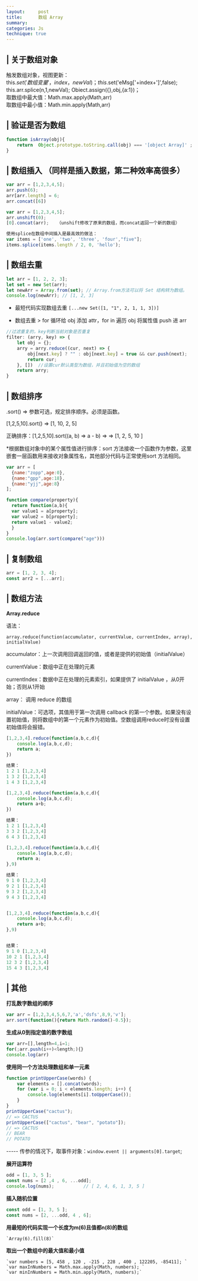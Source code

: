 ```yaml
---
layout:     post
title:      数组 Array
summary: 
categories: Js
technique: true
---
```



## | 关于数组对象

触发数组对象，视图更新：             
this.$set('数组变量'，index，newVal)；                 
this.$set('eMsg['+index+']',false);           
this.arr.splice(n,1,newVal); 
Obiect.assign({},obj,{a:1})；   
取数组中最大值：Math.max.apply(Math,arr)             
取数组中最小值：Math.min.apply(Math,arr)  

## | 验证是否为数组 

```javascript
function isArray(obj){
    return  Object.prototype.toString.call(obj) === '[object Array]' ;
}
```

## | 数组插入 （同样是插入数据，第二种效率高很多）          

```javascript
var arr = [1,2,3,4,5];    
arr.push(6);   
arr[arr.length] = 6;   
arr.concat([6])   

var arr = [1,2,3,4,5];  
arr.unshift(0);   
[0].concat(arr);   （unshift修改了原来的数组，而concat返回一个新的数组）  

使用splice在数组中间插入是最高效的做法：
var items = ['one', 'two', 'three', 'four',"five"];
items.splice(items.length / 2, 0, 'hello');
```

## | 数组去重 

```javascript
let arr = [1, 2, 2, 3];  
let set = new Set(arr);  
let newArr = Array.from(set); // Array.from方法可以将 Set 结构转为数组。  
console.log(newArr); // [1, 2, 3]  
```

- 最短代码实现数组去重 `[...new Set([1, "1", 2, 1, 1, 3])]`

- 数组去重 > for 循环给 obj 添加 attr，for in 遍历 obj 将属性值 push 进 arr

```javascript
//过滤重复的，key判断当前对象是否重复
filter: (arry, key) => {
    let obj = {};
    arry = arry.reduce((cur, next) => {
        obj[next.key] ? "" : obj[next.key] = true && cur.push(next);
        return cur;
    }, [])  //设置cur默认类型为数组，并且初始值为空的数组
    return arry;
}
```

## | 数组排序 

.sort() => 参数可选，规定排序顺序。必须是函数。  

[1,2,5,10].sort()   => [1, 10, 2, 5]   
 
正确排序：[1,2,5,10].sort((a, b) => a - b)    => => [1, 2, 5, 10 ]   

*根据数组对象中的某个属性值进行排序：sort 方法接收一个函数作为参数，这里嵌套一层函数用来接收对象属性名，其他部分代码与正常使用sort 方法相同。  

```javascript
var arr = [
  {name:"zopp",age:0},
  {name:"gpp",age:18},
  {name:"yjj",age:8}
];

function compare(property){
  return function(a,b){
  var value1 = a[property];
  var value2 = b[property];
  return value1 - value2;
  }
}
console.log(arr.sort(compare("age")))
```



## | 复制数组 

```javascript
arr = [1, 2, 3, 4];
const arr2 = [...arr];
```

## | 数组方法

**Array.reduce**

语法：

```array.reduce(function(accumulator, currentValue, currentIndex, array), initialValue)```

accumulator：上一次调用回调返回的值，或者是提供的初始值（initialValue）

currentValue：数组中正在处理的元素

currentIndex：数据中正在处理的元素索引，如果提供了 initialValue ，从0开始；否则从1开始

array： 调用 reduce 的数组

initialValue：可选项，其值用于第一次调用 callback 的第一个参数。如果没有设置初始值，则将数组中的第一个元素作为初始值。空数组调用reduce时没有设置初始值将会报错。


```js
[1,2,3,4].reduce(function(a,b,c,d){
    console.log(a,b,c,d);
    return a;
})

结果：
1 2 1 [1,2,3,4]
1 3 2 [1,2,3,4]
1 4 3 [1,2,3,4]

[1,2,3,4].reduce(function(a,b,c,d){
    console.log(a,b,c,d);
    return a+b;
})  

结果：
1 2 1 [1,2,3,4]
3 3 2 [1,2,3,4]
6 4 3 [1,2,3,4]

[1,2,3,4].reduce(function(a,b,c,d){
    console.log(a,b,c,d);
    return a;
},9)

结果：
9 1 0 [1,2,3,4]
9 2 1 [1,2,3,4]
9 3 2 [1,2,3,4]
9 4 3 [1,2,3,4]


[1,2,3,4].reduce(function(a,b,c,d){
    console.log(a,b,c,d);
    return a+b;
},9)


结果：
9 1 0 [1,2,3,4]
10 2 1 [1,2,3,4]
12 3 2 [1,2,3,4]
15 4 3 [1,2,3,4]
```


## | 其他

**打乱数字数组的顺序**

```javascript
var arr = [1,2,3,4,5,6,7,'a','dsfs',8,9,'v'];    
arr.sort(function(){return Math.random()-0.5});
```

**生成从0到指定值的数字数组**

```javascript
var arr=[],length=4,i=1;
for(;arr.push(i++)<length;){}
console.log(arr)
```

**使用同一个方法处理数组和单一元素**

```javascript
function printUpperCase(words) {
    var elements = [].concat(words);
    for (var i = 0; i < elements.length; i++) {
        console.log(elements[i].toUpperCase());
    }
}
printUpperCase("cactus");
// => CACTUS
printUpperCase(["cactus", "bear", "potato"]);
// => CACTUS
// BEAR
// POTATO
```

----- 传参的情况下，取事件对象：`window.event || arguments[0].target`;


**展开运算符**

```javascript
odd = [1, 3, 5 ];
const nums = [2 ,4 , 6, ...odd];
console.log(nums);           // [ 2, 4, 6, 1, 3, 5 ]
```

**插入随机位置**

```javascript
const odd = [1, 3, 5 ];
const nums = [2, ...odd, 4 , 6];
```

**用最短的代码实现一个长度为m(6)且值都n(8)的数组**

    `Array(6).fill(8)`

**取出一个数组中的最大值和最小值**

    `var numbers = [5, 458 , 120 , -215 , 228 , 400 , 122205, -85411]; `   
    `var maxInNumbers = Math.max.apply(Math, numbers); `  
    `var minInNumbers = Math.min.apply(Math, numbers);`
 